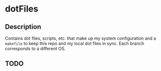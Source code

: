 # dotFiles
## Description
Contains dot files, scripts, etc. that make up my system configuration and a `makefile` to keep this repo and my local dot files in sync. Each branch corresponds to a different OS.

## TODO

